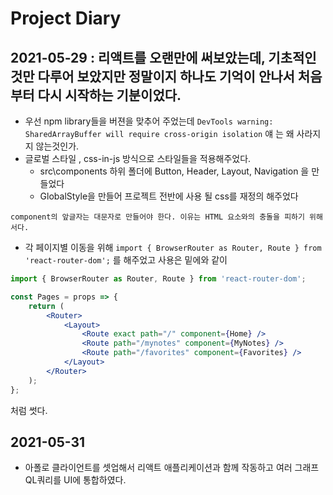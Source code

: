# Project Diary

## 2021-05-29 : 리액트를 오랜만에 써보았는데, 기초적인것만 다루어 보았지만 정말이지 하나도 기억이 안나서 처음부터 다시 시작하는 기분이었다.
- 우선 npm library들을 버젼을 맞추어 주었는데 
`DevTools warning: SharedArrayBuffer will require cross-origin isolation`
얘 는 왜 사라지지 않는것인가.
- 글로벌 스타일 , css-in-js 방식으로 스타일들을 적용해주었다.
   - src\components 하위 폴더에 Button, Header, Layout, Navigation 을 만들었다
   - GlobalStyle을 만들어 프로젝트 전반에 사용 될 css를 재정의 해주었다
        
~~~
component의 앞글자는 대문자로 만들어야 한다. 이유는 HTML 요소와의 충돌을 피하기 위해서다.
~~~

- 각 페이지별 이동을 위해
`import { BrowserRouter as Router, Route } from 'react-router-dom';`
를 해주었고 사용은 밑에와 같이

```jsx
import { BrowserRouter as Router, Route } from 'react-router-dom';

const Pages = props => {
    return (
        <Router>
            <Layout>
                <Route exact path="/" component={Home} />
                <Route path="/mynotes" component={MyNotes} />
                <Route path="/favorites" component={Favorites} />
            </Layout>
        </Router>
    );
};
```
처럼 썻다.

## 2021-05-31
- 아폴로 클라이언트를 셋업해서 리액트 애플리케이션과 함께 작동하고 여러 그래프QL쿼리를 UI에 통합하였다.
